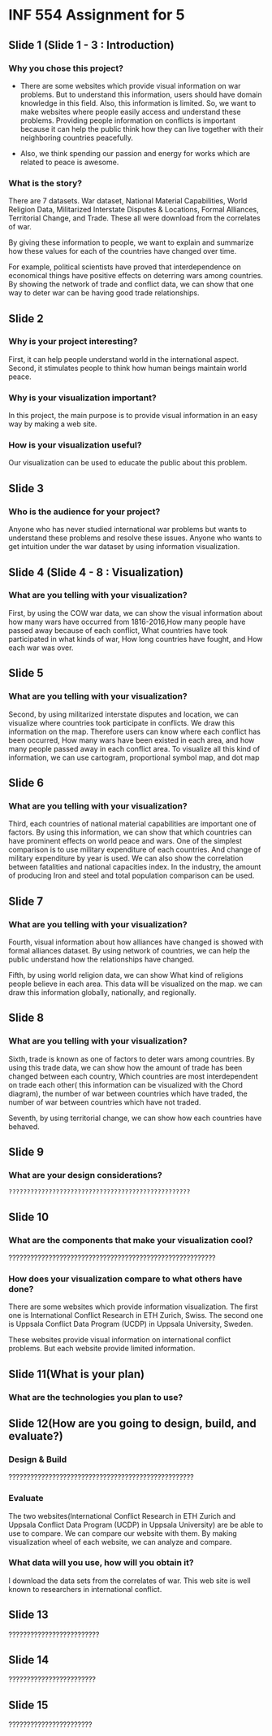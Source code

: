 # INF 554 Assignment for 5

## Slide 1 (Slide 1 - 3 : Introduction)

### Why you chose this project?
- There are some websites which provide visual information on war problems. But to understand this information, users should have domain knowledge in this field. Also, this information is limited. So, we want to make websites where people easily access and understand these problems. Providing people information on conflicts is important because it can help the public think how they can live together with their neighboring countries peacefully. 

-  Also, we think spending our passion and energy for works which are related to peace is awesome.
### What is the story?
 There are 7 datasets. War dataset, National Material Capabilities, World Religion Data, Militarized Interstate Disputes & Locations, Formal Alliances, Territorial Change, and Trade. These all were download from the correlates of war.

 By giving these information to people, we want to explain and summarize how these values for each of the countries have changed over time. 

 For example, political scientists have proved that interdependence on economical things have positive effects on deterring wars among countries. By showing the network of trade and conflict data, we can show that one way to deter war can be having good trade relationships.

 
## Slide 2
### Why is your project interesting?
 First, it can help people understand world in the international aspect.
 Second, it stimulates people to think how human beings maintain world peace.  
### Why is your visualization important?
 In this project, the main purpose is to provide visual information in an easy way by making a web site.

### How is your visualization useful?
 Our visualization can be used to educate the public about this problem.

## Slide 3 
### Who is the audience for your project?
 Anyone who has never studied international war problems but wants to understand these problems and resolve these issues.
 Anyone who wants to get intuition under the war dataset by using information visualization.

## Slide 4 (Slide 4 - 8 : Visualization)
### What are you telling with your visualization?
 First, by using the COW war data, we can show the visual information about how many wars have occurred from 1816-2016,How many people have passed away because of each conflict, What countries have took participated in what kinds of war, How long countries have fought, and How each war was over.

## Slide 5
### What are you telling with your visualization?
 Second, by using militarized interstate disputes and location, we can visualize where countries took participate in conflicts. We draw this information on the map. Therefore users can know where each conflict has been occurred, How many wars have been existed in each area, and how many people passed away in each conflict area. To visualize all this kind of information, we can use cartogram, proportional symbol map, and dot map

## Slide 6
### What are you telling with your visualization?
 Third, each countries of national material capabilities are important one of factors. By using this information, we can show that which countries can have prominent effects on world peace and wars. One of the simplest comparison is to use military expenditure of each countries. And change of military expenditure by year is used. We can also show the correlation between fatalities and national capacities index. In the industry, the amount of producing Iron and steel and total population comparison can be used. 

## Slide 7
### What are you telling with your visualization?
 Fourth, visual information about how alliances have changed is showed with formal alliances dataset. By using network of countries, we can help the public understand how the relationships have changed.

 Fifth, by using world religion data, we can show What kind of religions people believe in each area. This data will be visualized on the map. we can draw this information globally, nationally, and regionally.


## Slide 8
### What are you telling with your visualization?
 Sixth, trade is known as one of factors to deter wars among countries. By using this trade data, we can show how the amount of trade has been changed between each country, Which countries are most interdependent on trade each other( this information can be visualized with the Chord diagram), the number of war between countries which have traded, the number of war between countries which have not traded. 

 Seventh, by using territorial change, we can show how each countries have behaved. 

## Slide 9
### What are your design considerations?
    ??????????????????????????????????????????????????
## Slide 10
### What are the components that make your visualization cool?
 ?????????????????????????????????????????????????????????
### How does your visualization compare to what others have done?
 There are some websites which provide information visualization. The first one is International Conflict Research in ETH Zurich, Swiss. The second one is Uppsala Conflict Data Program (UCDP) in Uppsala University, Sweden.

 These websites provide visual information on international conflict problems. But each website provide limited information. 

## Slide 11(What is your plan) 
### What are the technologies you plan to use?

## Slide 12(How are you going to design, build, and evaluate?)
### Design & Build
 ???????????????????????????????????????????????????

### Evaluate
 The two websites(International Conflict Research in ETH Zurich and Uppsala Conflict Data Program (UCDP) in Uppsala University) are be able to use to compare. We can compare our website with them.
 By making visualization wheel of each website, we can analyze and compare.
### What data will you use, how will you obtain it?
 I download the data sets from the correlates of war. This web site is well known to researchers in international conflict.

## Slide 13
?????????????????????????
## Slide 14
????????????????????????
## Slide 15
???????????????????????





